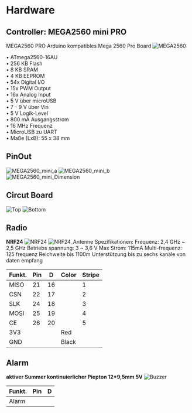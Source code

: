 # Hardware
## Controller: MEGA2560 mini PRO
MEGA2560 PRO Arduino kompatibles Mega 2560 Pro Board
![MEGA2560](../images/MEGA2560_mini.jpg)

• ATmega2560-16AU<br>
• 256 KB Flash<br>
• 8 KB SRAM<br>
• 4 KB EEPROM<br>
• 54x Digital I/O<br>
• 15x PWM Output<br>
• 16x Analog Input<br>
• 5 V über microUSB<br>
• 7 - 9 V über Vin<br>
• 5 V Logik-Level<br>
• 800 mA Ausgangsstrom<br>
• 16 MHz Frequenz<br>
• MicroUSB zu UART<br>
• Maße (LxB): 55 x 38 mm

## PinOut
![MEGA2560_mini_a](../images/MEGA2560_mini_pinout_a.JPG) 
![MEGA2560_mini_b](../images/MEGA2560_mini_pinout_b.JPG)  
![MEGA2560_mini_Dimension](../images/MEGA2560_mini_Dimension.JPG)   

## Circut Board
![Top](../images/board_top.JPG)
![Bottom](../images/board_bottom.JPG)

## Radio
**NRF24**
![NRF24](../images/NRF24.JPG)
![NRF24_Antenne](../images/NRF24_with_antenne.JPG)
Spezifikationen:
Frequenz: 2,4 GHz ~ 2,5 GHz
Betriebs spannung: 3 ~ 3,6 V Max
Strom: 115mA
Multi-frequenz: 125 frequenz
Reichweite bis 1100m
Unterstützung bis zu sechs kanäle von daten empfang

|Funkt.|Pin |D|Color|Stripe|
|------|----|----|-----|------|
| MISO | 21 | 16 |     |   1  | 
| CSN  | 22 | 17 |     |   2  |
| SLK  | 24 | 18 |     |   3  |
| MOSI | 25 | 19 |     |   4  |
| CE   | 26 | 20 |     |   5  |
| 3V3  |    |    | Red |      |
| GND  |    |    |Black|      |


## Alarm
**aktiver Summer kontinuierlicher Piepton 12*9,5mm 5V**
![Buzzer](../images/Buzzer.jpg)

|Funkt. |Pin |D|
|-------|----|----|
| Alarm |  |  |